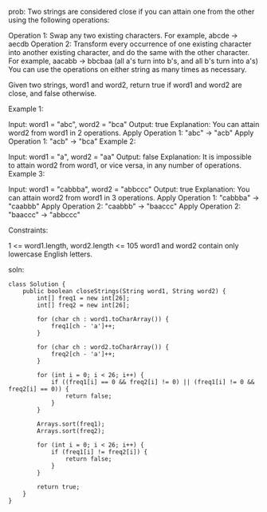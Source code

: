 prob:
Two strings are considered close if you can attain one from the other using the following operations:

Operation 1: Swap any two existing characters.
For example, abcde -> aecdb
Operation 2: Transform every occurrence of one existing character into another existing character, and do the same with the other character.
For example, aacabb -> bbcbaa (all a's turn into b's, and all b's turn into a's)
You can use the operations on either string as many times as necessary.

Given two strings, word1 and word2, return true if word1 and word2 are close, and false otherwise.

 

Example 1:

Input: word1 = "abc", word2 = "bca"
Output: true
Explanation: You can attain word2 from word1 in 2 operations.
Apply Operation 1: "abc" -> "acb"
Apply Operation 1: "acb" -> "bca"
Example 2:

Input: word1 = "a", word2 = "aa"
Output: false
Explanation: It is impossible to attain word2 from word1, or vice versa, in any number of operations.
Example 3:

Input: word1 = "cabbba", word2 = "abbccc"
Output: true
Explanation: You can attain word2 from word1 in 3 operations.
Apply Operation 1: "cabbba" -> "caabbb"
Apply Operation 2: "caabbb" -> "baaccc"
Apply Operation 2: "baaccc" -> "abbccc"
 

Constraints:

1 <= word1.length, word2.length <= 105
word1 and word2 contain only lowercase English letters.




soln:

```
class Solution {
    public boolean closeStrings(String word1, String word2) {
        int[] freq1 = new int[26];
        int[] freq2 = new int[26];

        for (char ch : word1.toCharArray()) {
            freq1[ch - 'a']++;
        }

        for (char ch : word2.toCharArray()) {
            freq2[ch - 'a']++;
        }

        for (int i = 0; i < 26; i++) {
            if ((freq1[i] == 0 && freq2[i] != 0) || (freq1[i] != 0 && freq2[i] == 0)) {
                return false;
            }
        }

        Arrays.sort(freq1);
        Arrays.sort(freq2);

        for (int i = 0; i < 26; i++) {
            if (freq1[i] != freq2[i]) {
                return false;
            }
        }

        return true;
    }
}

```
